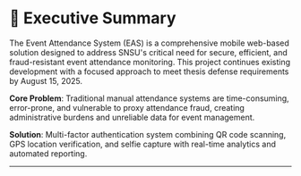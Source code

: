# 🎯 Executive Summary

The Event Attendance System (EAS) is a comprehensive mobile web-based solution designed to address SNSU's critical need for secure, efficient, and fraud-resistant event attendance monitoring. This project continues existing development with a focused approach to meet thesis defense requirements by August 15, 2025.

**Core Problem**: Traditional manual attendance systems are time-consuming, error-prone, and vulnerable to proxy attendance fraud, creating administrative burdens and unreliable data for event management.

**Solution**: Multi-factor authentication system combining QR code scanning, GPS location verification, and selfie capture with real-time analytics and automated reporting.

---
